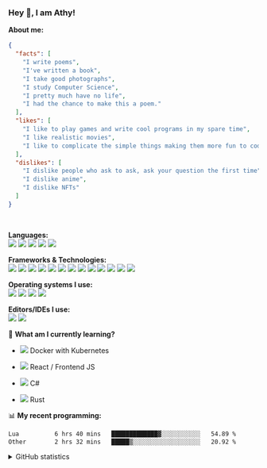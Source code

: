 ### Hey 👋, I am Athy!<br>

**About me:**


```json
{
  "facts": [
    "I write poems",
    "I've written a book",
    "I take good photographs",
    "I study Computer Science",
    "I pretty much have no life",
    "I had the chance to make this a poem."
  ],
  "likes": [
    "I like to play games and write cool programs in my spare time",
    "I like realistic movies",
    "I like to complicate the simple things making them more fun to code."
  ],
  "dislikes": [
    "I dislike people who ask to ask, ask your question the first time",
    "I dislike anime",
    "I dislike NFTs"
  ]
}
```
<br>


**Languages:**<br>
<code><img height="20" src="https://cdn.jsdelivr.net/gh/devicons/devicon/icons/python/python-original.svg"></code>
<code><img height="20" src="https://cdn.jsdelivr.net/gh/devicons/devicon/icons/javascript/javascript-original.svg"></code>
<code><img height="20" src="https://cdn.jsdelivr.net/gh/devicons/devicon/icons/java/java-original.svg"></code>
<code><img height="20" src="https://cdn.jsdelivr.net/gh/devicons/devicon/icons/html5/html5-original.svg"></code>
<code><img height="20" src="https://cdn.jsdelivr.net/gh/devicons/devicon/icons/lua/lua-original.svg"></code>

**Frameworks & Technologies:**<br />
<code><img height="20" src="https://cdn.jsdelivr.net/gh/devicons/devicon/icons/nodejs/nodejs-original.svg" /></code>
<code><img height="20" src="https://cdn.jsdelivr.net/gh/devicons/devicon/icons/nextjs/nextjs-original.svg" /></code>
<code><img height="20" src="https://cdn.jsdelivr.net/gh/devicons/devicon/icons/typescript/typescript-original.svg" /></code>
<code><img height="20" src="https://cdn.jsdelivr.net/gh/devicons/devicon/icons/react/react-original.svg" /></code>
<code><img height="20" src="https://cdn.jsdelivr.net/gh/devicons/devicon/icons/express/express-original.svg" /></code>
<code><img height="20" src="https://cdn.jsdelivr.net/gh/devicons/devicon/icons/docker/docker-original.svg" /></code>
<code><img height="20" src="https://cdn.jsdelivr.net/gh/devicons/devicon/icons/kubernetes/kubernetes-plain.svg" /></code>
<code><img height="20" src="https://cdn.jsdelivr.net/gh/devicons/devicon/icons/mysql/mysql-original.svg" /></code>
<code><img height="20" src="https://cdn.jsdelivr.net/gh/devicons/devicon/icons/postgresql/postgresql-original.svg" /></code>
<code><img height="20" src="https://cdn.jsdelivr.net/gh/devicons/devicon/icons/mongodb/mongodb-original.svg" /></code>
<code><img height="20" src="https://cdn.jsdelivr.net/gh/devicons/devicon/icons/git/git-original.svg" /></code>
<code><img height="20" src="https://cdn.jsdelivr.net/gh/devicons/devicon/icons/digitalocean/digitalocean-original.svg" /></code>
<code><img height="20" src="https://cdn.jsdelivr.net/gh/devicons/devicon/icons/tailwindcss/tailwindcss-plain.svg" /></code>

**Operating systems I use:**<br>
<code><img height="20" src="https://cdn.jsdelivr.net/gh/devicons/devicon/icons/windows8/windows8-original.svg" /></code>
<code><img height="20" src="https://cdn.jsdelivr.net/gh/devicons/devicon/icons/ubuntu/ubuntu-plain.svg" /></code>
<code><img height="20" src="https://cdn.jsdelivr.net/gh/devicons/devicon/icons/centos/centos-original.svg" /></code>
<code><img height="20" src="https://cdn.jsdelivr.net/gh/devicons/devicon/icons/fedora/fedora-original.svg" /></code>

**Editors/IDEs I use:**<br>
<code><img height="20" src="https://img.icons8.com/color/48/000000/visual-studio-code-2019.png"/></code>
<code><img height="20" src="https://cdn.jsdelivr.net/gh/devicons/devicon/icons/jetbrains/jetbrains-original.svg" /></code>



📙 **What am I currently learning?**

- <img height="20" src="https://cdn.jsdelivr.net/gh/devicons/devicon/icons/docker/docker-original.svg" /> Docker with Kubernetes

- <img height="20" src="https://cdn.jsdelivr.net/gh/devicons/devicon/icons/react/react-original.svg" /> React / Frontend JS

- <img height="20" src="https://cdn.jsdelivr.net/gh/devicons/devicon/icons/csharp/csharp-original.svg" /> C#
- <img height="20" src="https://cdn.jsdelivr.net/gh/devicons/devicon/icons/rust/rust-plain.svg" /> Rust

📊 **My recent programming:**

<!--START_SECTION:waka-->

```text
Lua          6 hrs 40 mins   █████████████▓░░░░░░░░░░░   54.89 %
Other        2 hrs 32 mins   █████▒░░░░░░░░░░░░░░░░░░░   20.92 %
```

<!--END_SECTION:waka-->
<details>
  <summary>GitHub statistics</summary>
  <a href="https://github.com/athyk">
      <img align="center" src="https://github.com/athyk/github-stats/blob/master/generated/overview.svg" />
   <a href="https://github.com/athyk">
     <img align="center" src="https://github.com/athyk/github-stats/blob/master/generated/languages.svg" />
</details>

